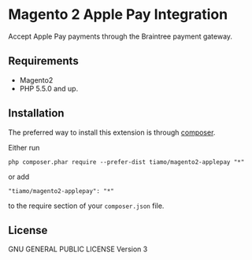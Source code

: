 Magento 2 Apple Pay Integration
====
Accept Apple Pay payments through the Braintree payment gateway.

## Requirements
* Magento2
* PHP 5.5.0 and up.

## Installation

The preferred way to install this extension is through [composer](http://getcomposer.org/download/).

Either run

```
php composer.phar require --prefer-dist tiamo/magento2-applepay "*"
```

or add

```
"tiamo/magento2-applepay": "*"
```

to the require section of your `composer.json` file.

## License
GNU GENERAL PUBLIC LICENSE Version 3
